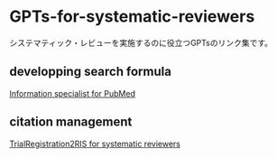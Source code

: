 # GPTs-for-systematic-reviewers
システマティック・レビューを実施するのに役立つGPTsのリンク集です。

## developping search formula
[Information specialist for PubMed](https://chatgpt.com/g/g-MAzRMUuxF-information-specialist-for-pubmed)

## citation management
[TrialRegistration2RIS for systematic reviewers](https://chatgpt.com/g/g-QXB8kr3SL-trialregistration2ris-for-systematic-reviewers)
